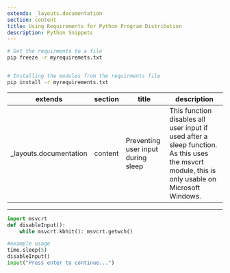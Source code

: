 ```yaml
---
extends: _layouts.documentation
section: content
title: Using Requirements for Python Program Distribution
description: Python Snippets
---
```


```bash
# Get the requirments to a file
pip freeze -r myrequiremets.txt


# Installing the modules from the requirments file
pip install -r myrequirements.txt


```

extends | section | title | description
------- | ------- | ----- | -----------
_layouts.documentation | content | Preventing user input during sleep | This function disables all user input if used after a sleep function. As this uses the msvcrt module, this is only usable on Microsoft Windows.
---
```python
import msvcrt
def disableInput():
    while msvcrt.kbhit(): msvcrt.getwch()

#example usage
time.sleep(5)
disableInput()
input("Press enter to continue...")

```
